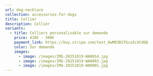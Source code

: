 ```yaml
---
url: dog-necklace
collection: accessories-for-dogs
title: Collier
description: Collier
variants:
  - title: Colliers personalisable sur demande
    price: 420€ - 500€
    payment_link: https://buy.stripe.com/test_8wM03B1TGca3cXCdQQ
    color: Sur demande
    images:
      - image: /images/IMG-20251019-WA0014.jpg
      - image: /images/IMG-20251019-WA0003.jpg
      - image: /images/IMG-20251019-WA0001.jpg
---
```

